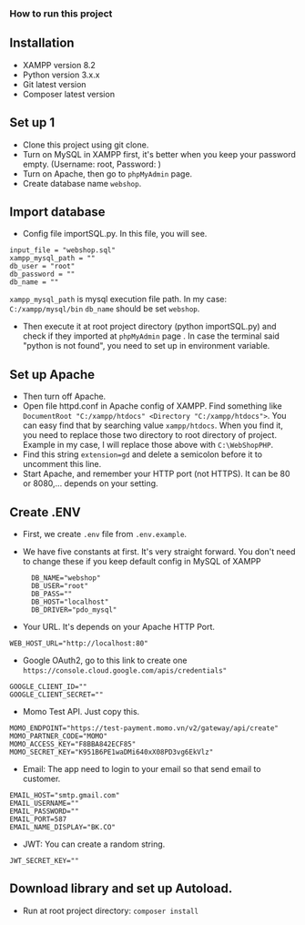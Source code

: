 ### How to run this project

## Installation
- XAMPP version 8.2 
- Python version 3.x.x 
- Git latest version
- Composer latest version

## Set up 1
- Clone this project using git clone.
- Turn on MySQL in XAMPP first, it's better when you keep your password empty. (Username: root, Password: )
- Turn on Apache, then go to `phpMyAdmin` page.
- Create database name `webshop`.


## Import database
- Config file importSQL.py. In this file, you will see.
```
input_file = "webshop.sql"
xampp_mysql_path = "" 
db_user = "root"  
db_password = ""  
db_name = ""
```
`xampp_mysql_path` is mysql execution file path. In my case: `C:/xampp/mysql/bin`
`db_name` should be set `webshop`.
- Then execute it at root project directory (python importSQL.py) and check if they imported at `phpMyAdmin` page . In case the terminal said "python is not found", you need to set up in environment variable.

## Set up Apache
- Then turn off Apache.
- Open file httpd.conf in Apache config of XAMPP. Find something like `DocumentRoot "C:/xampp/htdocs" <Directory "C:/xampp/htdocs">`. You can easy find that by searching value `xampp/htdocs`. When you find it, you need to replace those two directory to root directory of project. Example in my case, I will replace those above with `C:\WebShopPHP`.
- Find this string `extension=gd` and delete a semicolon before it to uncomment this line.
- Start Apache, and remember your HTTP port (not HTTPS). It can be 80 or 8080,... depends on your setting.


## Create .ENV
- First, we create `.env` file from `.env.example`.
- We have five constants at first. It's very straight forward. You don't need to change these if you keep default config in MySQL of XAMPP
   ```
     DB_NAME="webshop"
     DB_USER="root"
     DB_PASS=""
     DB_HOST="localhost"
     DB_DRIVER="pdo_mysql"
     ```

- Your URL. It's depends on your Apache HTTP Port.
```
WEB_HOST_URL="http://localhost:80"
  ```

- Google OAuth2, go to this link to create one `https://console.cloud.google.com/apis/credentials"`
```
GOOGLE_CLIENT_ID=""
GOOGLE_CLIENT_SECRET=""
``` 

- Momo Test API. Just copy this.
```
MOMO_ENDPOINT="https://test-payment.momo.vn/v2/gateway/api/create"
MOMO_PARTNER_CODE="MOMO"
MOMO_ACCESS_KEY="F8BBA842ECF85"
MOMO_SECRET_KEY="K951B6PE1waDMi640xX08PD3vg6EkVlz"
```

- Email: The app need to login to your email so that send email to customer. 
```
EMAIL_HOST="smtp.gmail.com"
EMAIL_USERNAME=""
EMAIL_PASSWORD=""
EMAIL_PORT=587
EMAIL_NAME_DISPLAY="BK.CO"
```

- JWT: You can create a random string.
```
JWT_SECRET_KEY=""
```

## Download library and set up Autoload.
- Run at root project directory: `composer install`








